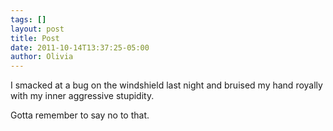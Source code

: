 ```yaml
---
tags: []
layout: post
title: Post
date: 2011-10-14T13:37:25-05:00
author: Olivia
---
```


I smacked at a bug on the windshield last night and bruised my hand royally with my inner aggressive stupidity. 

Gotta remember to say no to that.
